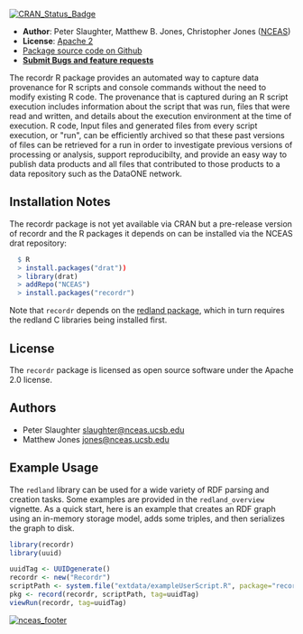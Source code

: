 [![CRAN_Status_Badge](http://www.r-pkg.org/badges/version/recordr)](http://cran.r-project.org/web/packages/recordr)

- **Author**: Peter Slaughter, Matthew B. Jones, Christopher Jones ([NCEAS](http://www.nceas.ucsb.edu))
- **License**: [Apache 2](http://opensource.org/licenses/Apache-2.0)
- [Package source code on Github](https://github.com/NCEAS/recordr)
- [**Submit Bugs and feature requests**](https://github.com/NCEAS/recordr/issues)

The recordr R package provides an automated way to capture data provenance for R scripts and
console commands without the need to modify existing R code. The provenance that is captured during
an R script execution includes information about the script that was run, files that were read and
written, and details about the execution environment at the time of execution. R code, Input files and generated files from every script execution, or "run", can be efficiently archived so that these past versions of files can be retrieved for a run in order to investigate previous versions of processing or
analysis, support reproducibilty, and provide an easy way to publish data products and all files that
contributed to those products to a data repository such as the DataONE network.

## Installation Notes 

The recordr package is not yet available via CRAN but a pre-release version of recordr and
the R packages it depends on can be installed via the NCEAS drat repository:

```r
  $ R
  > install.packages("drat"))
  > library(drat)
  > addRepo("NCEAS")
  > install.packages("recordr")
```

Note that `recordr` depends on the [redland package](https://github.com/ropensci/redland-bindings/blob/master/R/redland/README.md), which in turn requires the redland C libraries being installed first.

License
-------

The `recordr` package is licensed as open source software under the Apache 2.0 license.

Authors
-------

- Peter Slaughter <slaughter@nceas.ucsb.edu>
- Matthew Jones <jones@nceas.ucsb.edu>


## Example Usage

The `redland` library can be used for a wide variety of RDF parsing and creation tasks.  Some examples
are provided in the `redland_overview` vignette.  As a quick start, here is an example that
creates an RDF graph using an in-memory storage model, adds some triples, and then
serializes the graph to disk.

```r
library(recordr)
library(uuid)

uuidTag <- UUIDgenerate()
recordr <- new("Recordr")
scriptPath <- system.file("extdata/exampleUserScript.R", package="recordr")
pkg <- record(recordr, scriptPath, tag=uuidTag)
viewRun(recordr, tag=uuidTag)

```

[![nceas_footer](https://www.nceas.ucsb.edu/files/newLogo_0.png)](http://www.nceas.ucsb.edu)
